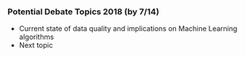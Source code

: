 ### Potential Debate Topics 2018 (by 7/14)
* Current state of data quality and implications on Machine Learning algorithms
* Next topic
